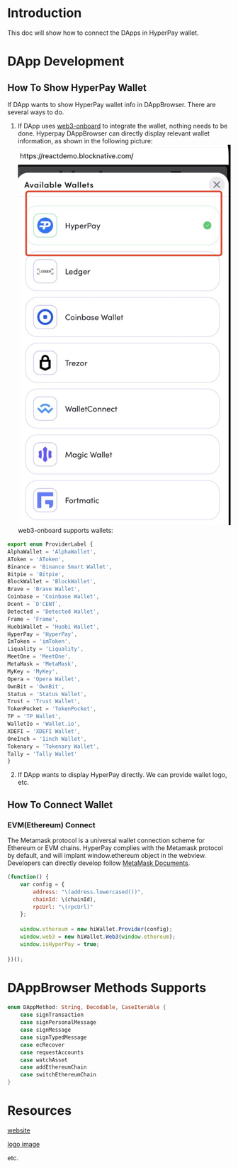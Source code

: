 # Introduction
This doc will show how to connect the DApps in HyperPay wallet.

# DApp Development
## How To Show HyperPay Wallet
  If DApp wants to show HyperPay wallet info in DAppBrowser. There are several ways to do.
  1. If DApp uses [web3-onboard](https://github.com/blocknative/web3-onboard) to integrate the wallet, nothing needs to be done. Hyperpay DAppBrowser can directly display relevant wallet information, as shown in the following picture:
  ![Web3 Onborad Demo](assets/16547625247238.jpg)
 web3-onboard supports wallets:
  ```js
  export enum ProviderLabel {
  AlphaWallet = 'AlphaWallet',
  AToken = 'AToken',
  Binance = 'Binance Smart Wallet',
  Bitpie = 'Bitpie',
  BlockWallet = 'BlockWallet',
  Brave = 'Brave Wallet',
  Coinbase = 'Coinbase Wallet',
  Dcent = `D'CENT`,
  Detected = 'Detected Wallet',
  Frame = 'Frame',
  HuobiWallet = 'Huobi Wallet',
  HyperPay = 'HyperPay',
  ImToken = 'imToken',
  Liquality = 'Liquality',
  MeetOne = 'MeetOne',
  MetaMask = 'MetaMask',
  MyKey = 'MyKey',
  Opera = 'Opera Wallet',
  OwnBit = 'OwnBit',
  Status = 'Status Wallet',
  Trust = 'Trust Wallet',
  TokenPocket = 'TokenPocket',
  TP = 'TP Wallet',
  WalletIo = 'Wallet.io',
  XDEFI = 'XDEFI Wallet',
  OneInch = '1inch Wallet',
  Tokenary = 'Tokenary Wallet',
  Tally = 'Tally Wallet'
}
```
  
 2.  If DApp wants to display HyperPay  directly. We can provide wallet logo, etc.   
## How To Connect Wallet 
### EVM(Ethereum) Connect
The Metamask protocol is a universal wallet connection scheme for Ethereum or EVM chains. HyperPay complies with the Metamask protocol by default, and will implant window.ethereum object in the webview. Developers can directly develop follow [MetaMask Documents](https://docs.metamask.io/guide/ethereum-provider.html).

```js
(function() {
    var config = {
        address: "\(address.lowercased())",
        chainId: \(chainId),
        rpcUrl: "\(rpcUrl)"
    };

    window.ethereum = new hiWallet.Provider(config);
    window.web3 = new hiWallet.Web3(window.ethereum);
    window.isHyperPay = true;
    
})();
```
# DAppBrowser Methods Supports

```swift
enum DAppMethod: String, Decodable, CaseIterable {
    case signTransaction
    case signPersonalMessage
    case signMessage
    case signTypedMessage
    case ecRecover
    case requestAccounts
    case watchAsset
    case addEthereumChain
    case switchEthereumChain
}
```
# Resources

[website](https://www.hyperpay.tech/)


[logo image]()

etc.